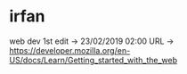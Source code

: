 # irfan
web dev
1st edit -> 23/02/2019 02:00
URL -> https://developer.mozilla.org/en-US/docs/Learn/Getting_started_with_the_web
